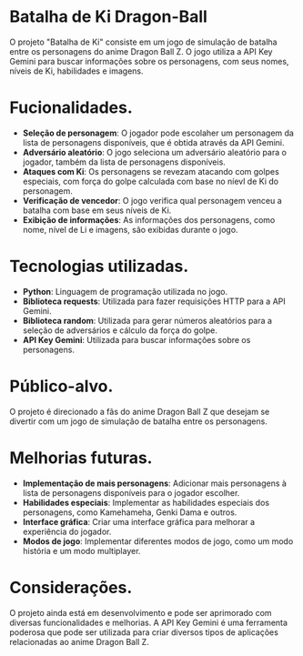 # Batalha de Ki Dragon-Ball

O projeto "Batalha de Ki" consiste em um jogo de simulação de batalha entre os personagens do anime Dragon Ball Z. O jogo utiliza a API Key Gemini para buscar informações sobre os personagens, com seus nomes, níveis de Ki, habilidades e imagens.

# Fucionalidades.

- **Seleção de personagem**: O jogador pode escolaher um personagem da lista de personagens disponíveis, que é obtida através da API Gemini.
- **Adversário aleatório**: O jogo seleciona um adversário aleatório para o jogador, também da lista de personagens disponíveis.
- **Ataques com Ki**: Os personagens se revezam atacando com golpes especiais, com força do golpe calculada com base no níevl de Ki do personagem.
- **Verificação de vencedor**: O jogo verifica qual personagem venceu a batalha com base em seus níveis de Ki.
- **Exibição de informações**: As informações dos personagens, como nome, nível de Li e imagens, são exibidas durante o jogo. 

# Tecnologias utilizadas.

- **Python**: Linguagem de programação utilizada no jogo.
- **Biblioteca requests**: Utilizada para fazer requisições HTTP para a API Gemini.
- **Biblioteca random**: Utilizada para gerar números aleatórios para a seleção de adversários e cálculo da força do golpe.
- **API Key Gemini**: Utilizada para buscar informações sobre os personagens. 

# Público-alvo.

O projeto é direcionado a fãs do anime Dragon Ball Z que desejam se divertir com um jogo de simulação de batalha entre os personagens.

# Melhorias futuras.

- **Implementação de mais personagens**: Adicionar mais personagens à lista de personagens disponíveis para o jogador escolher.
- **Habilidades especiais**: Implementar as habilidades especiais dos personagens, como Kamehameha, Genki Dama e outros.
- **Interface gráfica**: Criar uma interface gráfica para melhorar a experiência do jogador.
- **Modos de jogo**: Implementar diferentes modos de jogo, como um modo história e um modo multiplayer.

# Considerações.

O projeto ainda está em desenvolvimento e pode ser aprimorado com diversas funcionalidades e melhorias. A API Key Gemini é uma ferramenta poderosa que pode ser utilizada para criar diversos tipos de aplicações relacionadas ao anime Dragon Ball Z.

